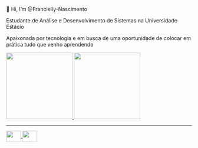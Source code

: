  👋 Hi, I’m @Francielly-Nascimento
 
Estudante de Análise e Desenvolvimento de Sistemas na Universidade Estácio

Apaixonada por tecnologia e em busca de uma oportunidade de colocar em prática tudo que venho aprendendo
 



<div>
  <a href="https://github.com/ Francielly-Nascimento">
  <img height="180em" src="https://github-readme-stats.vercel.app/api?username=Francielly-Nascimento&show_icons=true&theme=dark&include_all_commits=true&count_private=true"/>
  <img height="180em" src="https://github-readme-stats.vercel.app/api/top-langs/?username=Francielly-Nascimento&layout=compact&langs_count=16&theme=dark"/>
</div>

<!---
Francielly-Nascimento/Francielly-Nascimento is a ✨ special ✨ repository because its `README.md` (this file) appears on your GitHub profile.
You can click the Preview link to take a look at your changes.
--->
***
<div style="display: inline_block">
<img align="center" height="30" width="40" src="https://cdn.jsdelivr.net/gh/devicons/devicon/icons/c/c-original.svg" />
<img align="center" height="30" width="40" src="https://cdn.jsdelivr.net/gh/devicons/devicon/icons/php/php-original.svg" />
          
</div>
          
 
